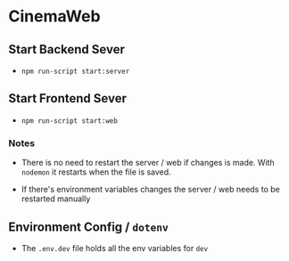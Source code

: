 # CinemaWeb

## Start Backend Sever
- `npm run-script start:server`

## Start Frontend Sever
- `npm run-script start:web`
### Notes
- There is no need to restart the server / web if changes is made. With `nodemon` it restarts when the file is saved.

- If there's environment variables changes the server / web needs to be restarted manually

## Environment Config / `dotenv`
- The `.env.dev` file holds all the env variables for `dev`